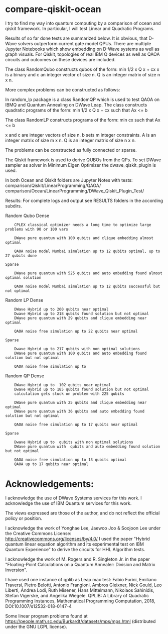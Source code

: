 # compare-qiskit-ocean
I try to find my way into quantum computing by a comparison of ocean and qiskit framework. In particular, I will test Linear and Quadratic Programs. 

Results of so far done tests are summarized below. It is obvious, that D-Wave solvers outperform current gate model QPUs.
There are multiple Jupyter Notebooks which show embedding on D-Wave systems as well as graph visuals.
For Qiskit, topologies of real IBM Q devices as well as QAOA circuits and outcomes on these devices are included.

The class RandomQubo constructs qubos of the form:
min 1/2 x Q x + cx 
x is a binary and c an integer vector of size n.
Q is an integer matrix of size n x n.

More complex problems can be constructed as follows:

In random_lp package is a class RandomQP which is used to test QAOA on IBMQ and Quantum Annealing on DWave Leap.
The class constructs quadratic programs of the form:
min 1/2 x Q x + cx 
such that Ax <= b

The class RandomLP constructs programs of the form:
min cx 
such that Ax <= b

x and c are integer vectors of size n.
b sets m integer constraints.
A is an integer matrix of size m x n.
Q is an integer matrix of size n x n.

The problems can be constructed as fully connected or sparse.

The Qiskit framework is used to derive QUBOs from the QPs.
To set DWave sampler as solver in Minimum Eigen Optimizer the dwave_qiskit_plugin is used.

In both Ocean and Qiskit folders are Jupyter Notes with tests:
comparison/Qiskit/LinearProgramming/QAOA/
comparison/Ocean/LinearProgramming/DWave_Qiskit_Plugin_Test/

Results:
For complete logs and output see RESULTS folders in the according subdirs.

Random Qubo
    Dense

        CPLEX classical optimizer needs a long time to optimize large problems with 90 or 100 vars

        DWave pure quantum with 100 qubits and clique embedding almost optimal

        QAOA noise model Mumbai simulation up to 12 qubits optimal, up to 27 qubits done
    
    Sparse

        DWave pure quantum with 525 qubits and auto embedding found almost optimal solution

        QAOA noise model Mumbai simulation up to 12 qubits successful but not optimal

Random LP
    Dense

        DWave Hybrid up to 200 qubits near optimal
        Dwave Hybrid up to 218 qubits found solution but not optimal
        DWave pure quantum with 29 qubits and clique embedding near optimal

        QAOA noise free simulation up to 22 qubits near optimal
    
    Sparse

        Dwave Hybrid up to 217 qubits with non optimal solutions
        DWave pure quantum with 100 qubits and auto embedding found solution but not optimal

        QAOA noise free simulation up to

Random QP
    Dense

        DWave Hybrid up to  102 qubits near optimal
        Dwave Hybrid up to 185 qubits found solution but not optimal
        calculation gets stuck on problem with 225 qubits

        DWave pure quantum with 25 qubits and clique embedding near optimal
        DWave pure quantum with 36 qubits and auto embedding found solution but not optimal

        QAOA noise free simulation up to 17 qubits near optimal
    
    Sparse

        Dwave Hybrid up to  qubits with non optimal solutions
        DWave pure quantum with  qubits and auto embedding found solution but not optimal

        QAOA noise free simulation up to 13 qubits optimal
        QAOA up to 17 qubits near optimal





    














# Acknowledgements:

I acknowledge the use of DWave Systems services for this work. 
I acknowledge the use of IBM Quantum services for this work. 

The views expressed are those of the author, and do not reflect the official policy or position.

I acknowledge the work of Yonghae Lee, Jaewoo Joo & Soojoon Lee under the Creative
Commons License: http://creativecommons.org/licenses/by/4.0/
I used the paper "Hybrid quantum linear equation algorithm and its experimental test on IBM Quantum Experience" 
to derive the circuits for HHL Algorithm tests.


I acknowledge the work of M. Rogers and R. Singleton Jr. in the paper "Floating-Point Calculations on a Quantum Annealer: Division and Matrix Inversion".

I have used one instance of qplib as Leap max test:
Fabio Furini, Emiliano Traversi, Pietro Belotti, Antonio Frangioni, Ambros Gleixner, Nick Gould, Leo Liberti, Andrea Lodi, Ruth Misener, Hans Mittelmann, Nikolaos Sahinidis, Stefan Vigerske, and Angelika Wiegele. QPLIB: A Library of Quadratic Programming Instances, Mathematical Programming Computation, 2018, DOI:10.1007/s12532-018-0147-4

Some linear program problems found at https://people.math.sc.edu/Burkardt/datasets/mps/mps.html (distributed under the GNU LGPL license).

